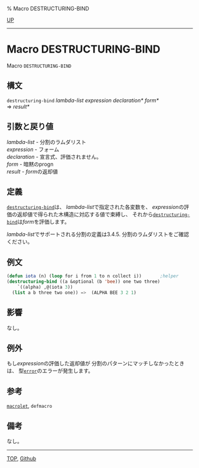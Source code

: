 % Macro DESTRUCTURING-BIND

[UP](5.3.html)  

---

# Macro DESTRUCTURING-BIND


Macro `DESTRUCTURING-BIND`


## 構文

`destructuring-bind` *lambda-list* *expression* *declaration\** *form\**  
=> *result\**


## 引数と戻り値

*lambda-list* - 分割のラムダリスト  
*expression* - フォーム  
*declaration* - 宣言式、評価されません。  
*form* - 暗黙のprogn  
*result* - *form*の返却値


## 定義

[`destructuring-bind`](5.3.destructuring-bind.html)は、
*lambda-list*で指定された各変数を、
*expression*の評価の返却値で得られた木構造に対応する値で束縛し、
それから[`destructuring-bind`](5.3.destructuring-bind.html)は*form*を評価します。

*lambda-list*でサポートされる分割の定義は3.4.5. 分割のラムダリストをご確認ください。


## 例文

```lisp
(defun iota (n) (loop for i from 1 to n collect i))       ;helper
(destructuring-bind ((a &optional (b 'bee)) one two three)
    `((alpha) ,@(iota 3))
  (list a b three two one)) =>  (ALPHA BEE 3 2 1)
```


## 影響

なし。


## 例外

もし*expression*の評価した返却値が
分割のパターンにマッチしなかったときは、
型[`error`](9.2.error-condition.html)のエラーが発生します。

## 参考

[`macrolet`](5.3.flet.html),
`defmacro`


## 備考

なし。


---
[TOP](index.html),  [Github](https://github.com/nptcl/npt-japanese)

